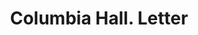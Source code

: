 ---
doi: 10.7916/D8J97JH3
date_other: '1870'
date_other_textual: 1870-1879
form: correspondence
genre:
- Letters (correspondence)
name:
- Columbia Hall
object_in_context_url: https://biggert.cul.columbia.edu/items/view/ave_biggert_00927
subject_hierarchical_geographic:
- Lebanon Springs, New York, United States
subject_name:
- Columbia Hall
title: Columbia Hall. Letter
sort_title: Columbia Hall. Letter
call_number: ave_biggert_00927
coordinates:
- 42.46388888888889,-73.3963888888889
pid: ave_biggert_00927
identifiers: ave_biggert_00927
canvas_id: ldpd:396196
permalink: "/items/ave_biggert_00927/"
layout: iiif-image-page
---